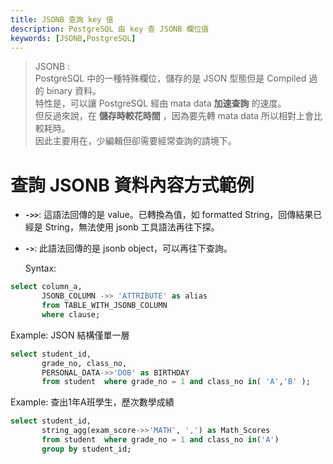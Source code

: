 ```yaml
---
title: JSONB 查詢 key 值
description: PostgreSQL 由 key 查 JSONB 欄位值
keywords: [JSONB,PostgreSQL]
---
```


> JSONB :  
> PostgreSQL 中的一種特殊欄位，儲存的是 JSON 型態但是 Compiled 過的 binary 資料。  
> 特性是，可以讓 PostgreSQL 經由 mata data __加速查詢__ 的速度。  
> 但反過來說，在 __儲存時較花時間__ ，因為要先轉 mata data 所以相對上會比較耗時。  
> 因此主要用在，少編輯但卻需要經常查詢的請境下。

# 查詢 JSONB 資料內容方式範例
* <code>__->>__</code>: 這語法回傳的是 value。已轉換為值，如 formatted String，回傳結果已經是 String，無法使用 jsonb 工具語法再往下探。  
* <code>__->__</code>: 此語法回傳的是 jsonb object，可以再往下查詢。
  
  Syntax:  
  
```sql
select column_a, 
       JSONB_COLUMN ->> 'ATTRIBUTE' as alias
       from TABLE_WITH_JSONB_COLUMN
       where clause;
```

  Example:  JSON 結構僅單一層
   
```sql
select student_id, 
       grade_no, class_no, 
       PERSONAL_DATA->>'DOB' as BIRTHDAY 
       from student  where grade_no = 1 and class_no in( 'A','B' );
```

   Example:  查出1年A班學生，歷次數學成績
   
```sql
select student_id, 
       string_agg(exam_score->>'MATH', ',') as Math_Scores  
       from student  where grade_no = 1 and class_no in('A')
       group by student_id;
```